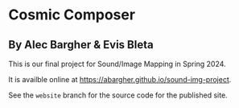 # Cosmic Composer
## By Alec Bargher & Evis Bleta

This is our final project for Sound/Image Mapping in Spring 2024.

It is availble online at https://abargher.github.io/sound-img-project.

See the `website` branch for the source code for the published site.
